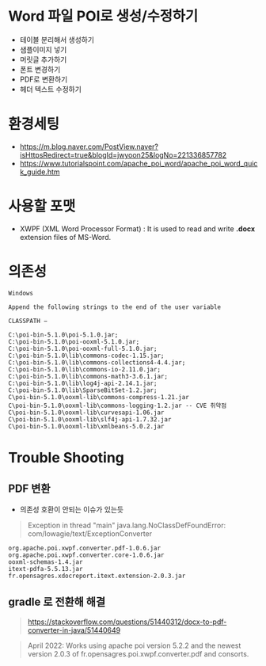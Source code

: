 # Word 파일 POI로 생성/수정하기
- 테이블 분리해서 생성하기
- 샘플이미지 넣기
- 머릿글 추가하기
- 폰트 변경하기
- PDF로 변환하기
- 헤더 텍스트 수정하기

# 환경세팅
- https://m.blog.naver.com/PostView.naver?isHttpsRedirect=true&blogId=jwyoon25&logNo=221336857782
- https://www.tutorialspoint.com/apache_poi_word/apache_poi_word_quick_guide.htm


# 사용할 포맷
- XWPF (XML Word Processor Format) :  It is used to read and write **.docx** extension files of MS-Word.


# 의존성

```
Windows

Append the following strings to the end of the user variable

CLASSPATH −

C:\poi-bin-5.1.0\poi-5.1.0.jar;
C:\poi-bin-5.1.0\poi-ooxml-5.1.0.jar;
C:\poi-bin-5.1.0\poi-ooxml-full-5.1.0.jar;
C:\poi-bin-5.1.0\lib\commons-codec-1.15.jar;
C:\poi-bin-5.1.0\lib\commons-collections4-4.4.jar;
C:\poi-bin-5.1.0\lib\commons-io-2.11.0.jar;
C:\poi-bin-5.1.0\lib\commons-math3-3.6.1.jar;
C:\poi-bin-5.1.0\lib\log4j-api-2.14.1.jar;
C:\poi-bin-5.1.0\lib\SparseBitSet-1.2.jar;
C\poi-bin-5.1.0\ooxml-lib\commons-compress-1.21.jar
C\poi-bin-5.1.0\ooxml-lib\commons-logging-1.2.jar -- CVE 취약점
C\poi-bin-5.1.0\ooxml-lib\curvesapi-1.06.jar
C\poi-bin-5.1.0\ooxml-lib\slf4j-api-1.7.32.jar
C\poi-bin-5.1.0\ooxml-lib\xmlbeans-5.0.2.jar
```


# Trouble Shooting
## PDF 변환
- 의존성 호환이 안되는 이슈가 있는듯
> Exception in thread "main" java.lang.NoClassDefFoundError: com/lowagie/text/ExceptionConverter
```
org.apache.poi.xwpf.converter.pdf-1.0.6.jar
org.apache.poi.xwpf.converter.core-1.0.6.jar
ooxml-schemas-1.4.jar
itext-pdfa-5.5.13.jar
fr.opensagres.xdocreport.itext.extension-2.0.3.jar
```
## gradle 로 전환해 해결

>https://stackoverflow.com/questions/51440312/docx-to-pdf-converter-in-java/51440649

> April 2022: Works using apache poi version 5.2.2 and the newest version 2.0.3 of fr.opensagres.poi.xwpf.converter.pdf and consorts.